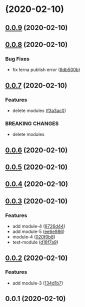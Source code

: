 # [](https://github.com/JohnApache/lerna-demo/compare/v0.0.9...v) (2020-02-10)



## [0.0.9](https://github.com/JohnApache/lerna-demo/compare/v0.0.8...v0.0.9) (2020-02-10)



## [0.0.8](https://github.com/JohnApache/lerna-demo/compare/v0.0.7...v0.0.8) (2020-02-10)


### Bug Fixes

* fix lerna publish error ([8db500b](https://github.com/JohnApache/lerna-demo/commit/8db500b14b21faf510a7038dc4323e2eec5c3de7))



## [0.0.7](https://github.com/JohnApache/lerna-demo/compare/v0.0.6...v0.0.7) (2020-02-10)


### Features

* delete modules ([f3a3ac0](https://github.com/JohnApache/lerna-demo/commit/f3a3ac0173846d5ff21dc6af4e968a00ad025031))


### BREAKING CHANGES

* delete modules



## [0.0.6](https://github.com/JohnApache/lerna-demo/compare/v0.0.5...v0.0.6) (2020-02-10)



## [0.0.5](https://github.com/JohnApache/lerna-demo/compare/v0.0.4...v0.0.5) (2020-02-10)



## [0.0.4](https://github.com/JohnApache/lerna-demo/compare/v0.0.3...v0.0.4) (2020-02-10)



## [0.0.3](https://github.com/JohnApache/lerna-demo/compare/v0.0.2...v0.0.3) (2020-02-10)


### Features

* add module-4 ([6726d44](https://github.com/JohnApache/lerna-demo/commit/6726d44d62941cb8648e17f846d1d214f4da1905))
* add module-5 ([ee6e986](https://github.com/JohnApache/lerna-demo/commit/ee6e986dc37bfcafd114867e4fe0ecec6c31ad81))
* module-4 ([020f0b8](https://github.com/JohnApache/lerna-demo/commit/020f0b8cab80ae42a615d1f07f4ae0dd45007abb))
* test-module ([d18f7a9](https://github.com/JohnApache/lerna-demo/commit/d18f7a9bd7400f99f49ad67ed7d9750e1c0d80c9))



## [0.0.2](https://github.com/JohnApache/lerna-demo/compare/v0.0.1...v0.0.2) (2020-02-10)


### Features

* add module-3 ([134d1b7](https://github.com/JohnApache/lerna-demo/commit/134d1b7986a161196430f0fe895d5d6f33e699e7))



## 0.0.1 (2020-02-10)



